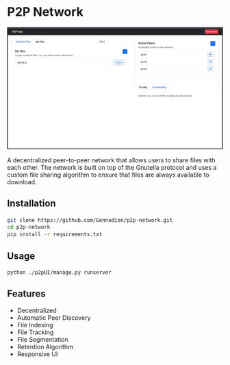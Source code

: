 # P2P Network

![img.png](img.png)

A decentralized peer-to-peer network that allows users to share files with each other. The network is built on top of the Gnutella protocol and uses a custom file sharing algorithm to ensure that files are always available to download.


## Installation

```bash
git clone https://github.com/Gennadion/p2p-network.git
cd p2p-network
pip install -r requirements.txt
```

## Usage

```bash
python ./p2pUI/manage.py runserver
```

## Features

- Decentralized
- Automatic Peer Discovery
- File Indexing
- File Tracking
- File Segmentation
- Retention Algorithm
- Responsive UI